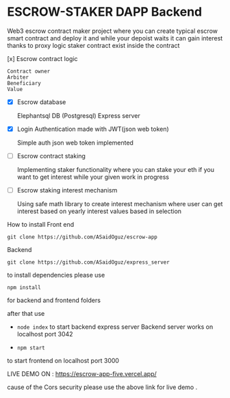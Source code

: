 # ESCROW-STAKER DAPP Backend

Web3 escrow contract maker project where you can create typical escrow smart contract and deploy it and while your depoist waits it can gain interest thanks to proxy logic staker contract exist inside the contract 

[x] Escrow contract logic  

    Contract owner 
    Arbiter
    Beneficiary
    Value

- [x] Escrow database 

    Elephantsql DB (Postgresql)
    Express server

- [x] Login Authentication made with JWT(json web token)
    
    Simple auth json web token implemented 

- [ ] Escrow contract staking 
   
    Implementing staker functionality where you can stake your eth if you want to get interest while your given work in progress

- [ ] Escrow staking interest mechanism 

    Using safe math library to create interest mechanism where user can get interest based on yearly interest values based in selection      

How to install 
Front end 
```
git clone https://github.com/ASaidOguz/escrow-app 
```

Backend

```
git clone https://github.com/ASaidOguz/express_server
```

to install dependencies please use 

```
npm install 
```
for backend and frontend folders 

after that use 
- ``node index`` 
to start backend express server 
Backend server works on localhost port 3042


- ``npm start``

to start frontend on localhost port 3000

LIVE DEMO ON : https://escrow-app-five.vercel.app/

cause of the Cors security please use the above link for live demo . 
